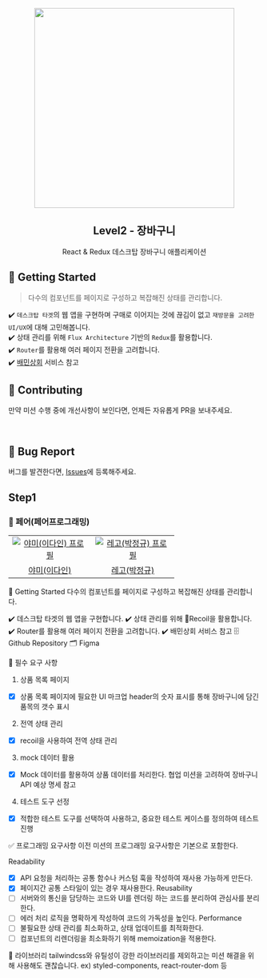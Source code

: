<p align="middle" >
  <img src="https://techcourse-storage.s3.ap-northeast-2.amazonaws.com/3e6c6f30b11d4b098b5a3e81be19ce3a" width="400">
</p>
<h2 align="middle">Level2 - 장바구니</h2>
<p align="middle">React & Redux 데스크탑 장바구니 애플리케이션</p>
</p>

## 🚀 Getting Started

> 다수의 컴포넌트를 페이지로 구성하고 복잡해진 상태를 관리합니다.

✔️ `데스크탑 타겟`의 웹 앱을 구현하며 구매로 이어지는 것에 끊김이 없고 `재방문을 고려한 UI/UX`에 대해 고민해봅니다.  
✔️ 상태 관리를 위해 `Flux Architecture` 기반의 `Redux`를 활용합니다.  
✔️ `Router`를 활용해 여러 페이지 전환을 고려합니다.  
✔️ [배민상회](https://mart.baemin.com) 서비스 참고

## 👏 Contributing

만약 미션 수행 중에 개선사항이 보인다면, 언제든 자유롭게 PR을 보내주세요.

<br>

## 🐞 Bug Report

버그를 발견한다면, [Issues](https://github.com/woowacourse/react-shopping-cart/issues)에 등록해주세요.

## Step1

### 🙏 페어(페어프로그래밍)

<table>
  <tr>
    <td align="center" width="150px">
      <a href="https://github.com/feb-dain" target="_blank">
        <img src="https://avatars.githubusercontent.com/u/108778921?v=4" alt="야미(이다인) 프로필" />
      </a>
    </td>
    <td align="center" width="150px">
      <a href="https://github.com/regularPark" target="_blank">
        <img src="https://avatars.githubusercontent.com/u/90092440?v=4" alt="레고(박정규) 프로필" />
      </a>
    </td>
  </tr>
  <tr>
    <td align="center">
      <a href="https://github.com/feb-dain" target="_blank">
        야미(이다인)
      </a>
    </td>
    <td align="center">
      <a href="https://github.com/regularPark" target="_blank">
        레고(박정규)
      </a>
    </td>
  </tr>
</table>

🚀 Getting Started
다수의 컴포넌트를 페이지로 구성하고 복잡해진 상태를 관리합니다.

✔️ 데스크탑 타겟의 웹 앱을 구현합니다.
✔️ 상태 관리를 위해 Recoil을 활용합니다.
✔️ Router를 활용해 여러 페이지 전환을 고려합니다.
✔️ 배민상회 서비스 참고
🗄 Github Repository
🗂 Figma

📝 필수 요구 사항

1. 상품 목록 페이지

- [x] 상품 목록 페이지에 필요한 UI 마크업
      header의 숫자 표시를 통해 장바구니에 담긴 품목의 갯수 표시

2. 전역 상태 관리

- [x] recoil을 사용하여 전역 상태 관리

3. mock 데이터 활용

- [x] Mock 데이터를 활용하여 상품 데이터를 처리한다. 협업 미션을 고려하여 장바구니 API 예상 명세 참고

4. 테스트 도구 선정

- [x] 적합한 테스트 도구를 선택하여 사용하고, 중요한 테스트 케이스를 정의하여 테스트 진행

✅ 프로그래밍 요구사항
이전 미션의 프로그래밍 요구사항은 기본으로 포함한다.

Readability

- [x] API 요청을 처리하는 공통 함수나 커스텀 훅을 작성하여 재사용 가능하게 만든다.
- [x] 페이지간 공통 스타일이 있는 경우 재사용한다.
      Reusability
- [ ] 서버와의 통신을 담당하는 코드와 UI를 렌더링 하는 코드를 분리하여 관심사를 분리한다.
- [ ] 에러 처리 로직을 명확하게 작성하여 코드의 가독성을 높인다.
      Performance
- [ ] 불필요한 상태 관리를 최소화하고, 상태 업데이트를 최적화한다.
- [ ] 컴포넌트의 리렌더링을 최소화하기 위해 memoization을 적용한다.

📁 라이브러리
tailwindcss와 유틸성이 강한 라이브러리를 제외하고는 미션 해결을 위해 사용해도 괜찮습니다.
ex) styled-components, react-router-dom 등
